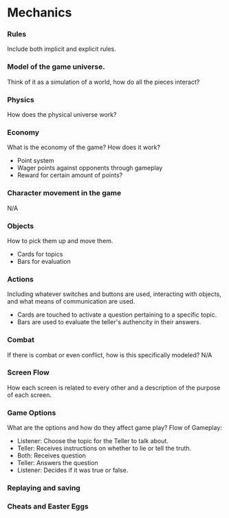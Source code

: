 # Mechanics

### Rules
Include both implicit and explicit rules.



### Model of the game universe.
Think of it as a simulation of a world, how do all the pieces
interact?

### Physics
How does the physical universe work?

### Economy
What is the economy of the game? How does it work?
- Point system
- Wager points against opponents through gameplay
- Reward for certain amount of points?

### Character movement in the game
N/A

### Objects
How to pick them up and move them.
- Cards for topics
- Bars for evaluation


### Actions
Including whatever switches and buttons are used, interacting with objects, and
what means of communication are used.
- Cards are touched to activate a question pertaining to a specific topic.
- Bars are used to evaluate the teller's authencity in their answers.

### Combat
If there is combat or even conflict, how is this specifically modeled?
N/A

### Screen Flow
How each screen is related to every other and a description of the purpose
of each screen.

### Game Options
What are the options and how do they affect game play?
Flow of Gameplay:
- Listener: Choose the topic for the Teller to talk about.
- Teller: Receives instructions on whether to lie or tell the truth.
- Both: Receives question
- Teller: Answers the question
- Listener: Decides if it was true or false.



### Replaying and saving

### Cheats and Easter Eggs

